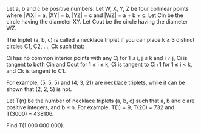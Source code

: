 
Let a, b and c be positive numbers.
Let W, X, Y, Z be four collinear points where |WX| = a, |XY| = b, |YZ| = c and |WZ| = a + b + c.
Let Cin be the circle having the diameter XY.
Let Cout be the circle having the diameter WZ.


The triplet (a, b, c) is called a necklace triplet if you can place k &#8805; 3 distinct circles C1, C2, ..., Ck such that:

Ci has no common interior points with any Cj for 1 &#8804; i, j &#8804; k and i &#8800; j,
Ci is tangent to both Cin and Cout for 1 &#8804; i &#8804; k,
Ci is tangent to Ci+1 for 1 &#8804; i < k, and
Ck is tangent to C1.


For example, (5, 5, 5) and (4, 3, 21) are necklace triplets, while it can be shown that (2, 2, 5) is not.



Let T(n) be the number of necklace triplets (a, b, c) such that a, b and c are positive integers, and b &#8804; n.
For example, T(1)&#160;=&#160;9, T(20)&#160;=&#160;732 and T(3000)&#160;=&#160;438106.


Find T(1&#160;000&#160;000&#160;000).

